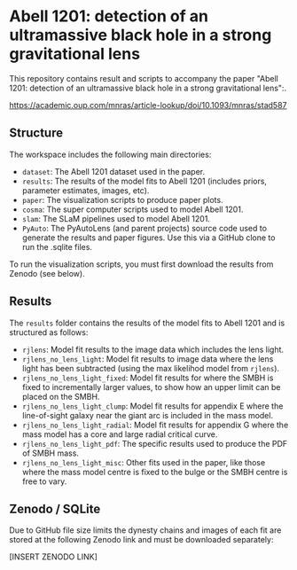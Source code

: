 Abell 1201: detection of an ultramassive black hole in a strong gravitational lens
==================================================================================

This repository contains result and scripts to accompany the paper "Abell 1201: detection of an ultramassive black hole in a strong gravitational lens":.

https://academic.oup.com/mnras/article-lookup/doi/10.1093/mnras/stad587

Structure
---------

The workspace includes the following main directories:

- ``dataset``: The Abell 1201 dataset used in the paper.
- ``results``: The results of the model fits to Abell 1201 (includes priors, parameter estimates, images, etc).
- ``paper``: The visualization scripts to produce paper plots.
- ``cosma``: The super computer scripts used to model Abell 1201.
- ``slam``: The SLaM pipelines used to model Abell 1201.
- ``PyAuto``: The PyAutoLens (and parent projects) source code used to generate the results and paper figures. Use
this via a GitHub clone to run the .sqlite files.

To run the visualization scripts, you must first download the results from Zenodo (see below).

Results
-------

The ``results`` folder contains the results of the model fits to Abell 1201 and is structured as follows:

- ``rjlens``: Model fit results to the image data which includes the lens light.
- ``rjlens_no_lens_light``: Model fit results to image data where the lens light has been subtracted (using the max likelihod model from ``rjlens``).
- ``rjlens_no_lens_light_fixed``: Model fit results for where the SMBH is fixed to incrementally larger values, to show how an upper limit can be placed on the SMBH.
- ``rjlens_no_lens_light_clump``: Model fit results for appendix E where the line-of-sight galaxy near the giant arc is included in the mass model.
- ``rjlens_no_lens_light_radial``: Model fit results for appendix G where the mass model has a core and large radial critical curve.
- ``rjlens_no_lens_light_pdf``: The specific results used to produce the PDF of SMBH mass.
- ``rjlens_no_lens_light_misc``: Other fits used in the paper, like those where the mass model centre is fixed to the bulge or the SMBH centre is free to vary.

Zenodo / SQLite
---------------

Due to GitHub file size limits the dynesty chains and images of each fit are stored at the following Zenodo link and 
must be downloaded separately:

[INSERT ZENODO LINK]

